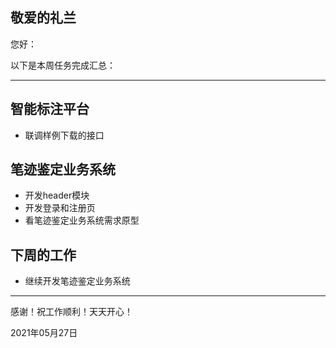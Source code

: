 <!--
 * @Author: liusimin
 * @Date: 2021-05-28 09:51:49
 * @LastEditors: your name
 * @LastEditTime: 2021-05-28 09:55:35
 * @Description: file content
-->

## 敬爱的礼兰

您好：

以下是本周任务完成汇总：

---

## 智能标注平台

- 联调样例下载的接口

## 笔迹鉴定业务系统

- 开发header模块
- 开发登录和注册页
- 看笔迹鉴定业务系统需求原型

## 下周的工作

- 继续开发笔迹鉴定业务系统

---
感谢！祝工作顺利！天天开心！

2021年05月27日
